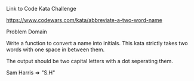 
Link to Code Kata Challenge

https://www.codewars.com/kata/abbreviate-a-two-word-name

Problem Domain

Write a function to convert a name into initials. This kata strictly takes two words with one space in between them.

The output should be two capital letters with a dot seperating them.

Sam Harris => "S.H"